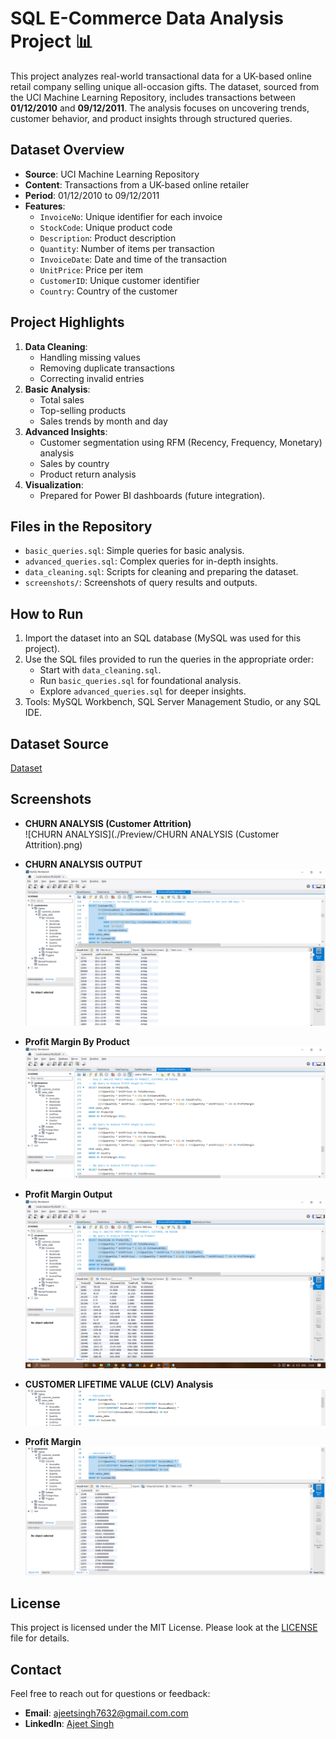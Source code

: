 # SQL E-Commerce Data Analysis Project 📊

This project analyzes real-world transactional data for a UK-based online retail company selling unique all-occasion gifts. The dataset, sourced from the UCI Machine Learning Repository, includes transactions between **01/12/2010** and **09/12/2011**. The analysis focuses on uncovering trends, customer behavior, and product insights through structured queries.

## Dataset Overview
- **Source**: UCI Machine Learning Repository
- **Content**: Transactions from a UK-based online retailer
- **Period**: 01/12/2010 to 09/12/2011
- **Features**:
  - `InvoiceNo`: Unique identifier for each invoice
  - `StockCode`: Unique product code
  - `Description`: Product description
  - `Quantity`: Number of items per transaction
  - `InvoiceDate`: Date and time of the transaction
  - `UnitPrice`: Price per item
  - `CustomerID`: Unique customer identifier
  - `Country`: Country of the customer

## Project Highlights
1. **Data Cleaning**:
   - Handling missing values
   - Removing duplicate transactions
   - Correcting invalid entries
2. **Basic Analysis**:
   - Total sales
   - Top-selling products
   - Sales trends by month and day
3. **Advanced Insights**:
   - Customer segmentation using RFM (Recency, Frequency, Monetary) analysis
   - Sales by country
   - Product return analysis
4. **Visualization**:
   - Prepared for Power BI dashboards (future integration).

## Files in the Repository
- `basic_queries.sql`: Simple queries for basic analysis.
- `advanced_queries.sql`: Complex queries for in-depth insights.
- `data_cleaning.sql`: Scripts for cleaning and preparing the dataset.
- `screenshots/`: Screenshots of query results and outputs.

## How to Run
1. Import the dataset into an SQL database (MySQL was used for this project).
2. Use the SQL files provided to run the queries in the appropriate order:
   - Start with `data_cleaning.sql`.
   - Run `basic_queries.sql` for foundational analysis.
   - Explore `advanced_queries.sql` for deeper insights.
3. Tools: MySQL Workbench, SQL Server Management Studio, or any SQL IDE.

## Dataset Source
[Dataset](https://drive.google.com/file/d/1nSK-pl44AnNEVDnYeL6w63UcxdoxSTvT/view?usp=drive_link)

## Screenshots
- **CHURN ANALYSIS (Customer Attrition)**  
  ![CHURN ANALYSIS](./Preview/CHURN ANALYSIS (Customer Attrition).png)
  
- **CHURN ANALYSIS OUTPUT**  
  ![CHURN ANALYSIS OUTPUT](./Preview/CHURN_ANALYSIS_Output.png)

- **Profit Margin By Product**  
  ![Profit Margin by Product](./Preview/Profit_Margin_by_Product.png)
  
- **Profit Margin Output**  
  ![Profit Margin Output](./Preview/Profit_Margin_Output.png)
  
- **CUSTOMER LIFETIME VALUE (CLV) Analysis**  
  ![CUSTOMER LIFETIME VALUE (CLV) Analysis](./Preview/CUSTOMER_LIFETIME_VALUE_Analysis.png)

- **Profit Margin**  
  ![CUSTOMER LIFETIME VALUE (CLV) Analysis](./Preview/CLV_Output.png)

## License
This project is licensed under the MIT License. Please look at the [LICENSE](./LICENSE) file for details.

## Contact
Feel free to reach out for questions or feedback:
- **Email**: ajeetsingh7632@gmail.com.com
- **LinkedIn**: [Ajeet Singh](https://www.linkedin.com/in/ajeet-singh-66810616a/)
